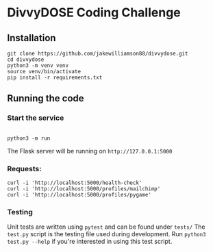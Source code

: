 # DivvyDOSE Coding Challenge

## Installation

```
git clone https://github.com/jakewilliamson88/divvydose.git
cd divvydose
python3 -m venv venv
source venv/bin/activate
pip install -r requirements.txt
```

## Running the code

### Start the service
```

python3 -m run
```

The Flask server will be running on `http://127.0.0.1:5000`

### Requests:

```
curl -i 'http://localhost:5000/health-check'
curl -i 'http://localhost:5000/profiles/mailchimp'
curl -i 'http://localhost:5000/profiles/pygame'
```

### Testing
Unit tests are written using `pytest` and can be found under `tests/`
The `test.py` script is the testing file used during development.
Run `python3 test.py --help` if you're interested in using this test script.
